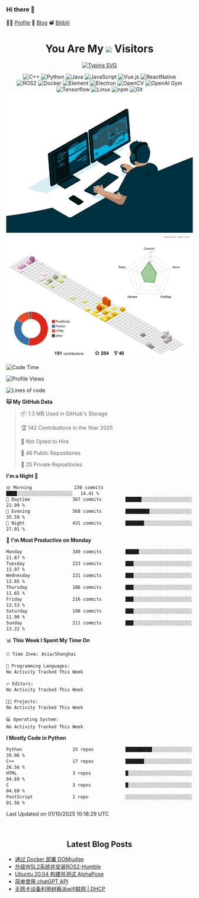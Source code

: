 ### Hi there 👋

👨‍🎓 [Profile](https://fateryu.github.io/) 📓 [Blog](https://fater.top/) 📽️ [Bilibili](https://space.bilibili.com/188667355)

<div align="center">
  <h1>
    You Are My <img src="https://profile-counter.glitch.me/fateryu/count.svg"> Visitors
  </h1>
  <!--<img align="center" src="https://github-readme-stats-git-masterrstaa-rickstaa.vercel.app/api?username=FaterYU&show_icons=true&count_private=true"/>-->

  <a href="https://git.io/typing-svg"><img src="https://readme-typing-svg.demolab.com?font=Fira+Code&pause=500&center=true&vCenter=true&random=false&width=435&lines=Talk+is+cheap.+Show+me+the+code." alt="Typing SVG" /></a>

  <img src="https://img.shields.io/badge/C++-512BD4?style=flat-square&logo=cplusplus&logoColor=ffffff" alt="C++">
  <img src="https://img.shields.io/badge/-Python-37A6AB?style=flat-square&logo=python&logoColor=ffffff" alt="Python">
  <img src="https://img.shields.io/badge/-Java-007396?style=flat-square&logo=java&logoColor=ffffff" alt="Java">
  <img src="https://img.shields.io/badge/JavaScript-F7DF1E?style=flat-square&logo=JavaScript&logoColor=ffffff" alt="JavaScript">
  <img src="https://img.shields.io/badge/-Vue.js-4FC08D?style=flat-square&logo=Vue.js&logoColor=ffffff" alt="Vue.js">
  <img src="https://img.shields.io/badge/ReactNative-813144?style=flat-square&logo=react&logoColor=ffffff" alt="ReactNative">
  </br>
  <img src="https://img.shields.io/badge/-ROS2-8DD6F9?style=flat-square&logo=ros&logoColor=ffffff" alt="ROS2">
  <img src="https://img.shields.io/badge/Docker-2496ED?style=flat-square&logo=docker&logoColor=ffffff" alt="Docker">
  <img src="https://img.shields.io/badge/-Element-02845A?style=flat-square&logo=electron&logoColor=ffffff" alt="Element">
  <img src="https://img.shields.io/badge/-Electron-002D71?style=flat-square&logo=element&logoColor=ffffff" alt="Electron">
  <img src="https://img.shields.io/badge/-OpenCV-361522?style=flat-square&logo=opencv&logoColor=ffffff" alt="OpenCV">
  <img src="https://img.shields.io/badge/-OpenAIGym-91302E?style=flat-square&logo=openaigym&logoColor=ffffff" alt="OpenAI Gym">
  </br>
  <img src="https://img.shields.io/badge/-Tensorflow-204366?style=flat-square&logo=tensorflow&logoColor=ffffff" alt="Tensorflow">
  <img src="https://img.shields.io/badge/-Linux-333333?style=flat-square&logo=linux&logoColor=white" alt="Linux">
  <img src="https://img.shields.io/badge/-NPM-CB3837?style=flat-square&logo=npm&logoColor=white" alt="npm">
  <img src="https://img.shields.io/badge/-Git-f05032?style=flat-square&logo=git&logoColor=white" alt="Git">
  </br>
  <img alt="GIF" src="./code.gif?raw=true" />
  </br>
  <!--<img src="https://github-readme-stats.vercel.app/api/top-langs/?username=fateryu&hide=HTML&langs_count=5">-->
  <img src="./profile-3d-contrib/profile-south-season-animate.svg">
  </br>
</div>

<!--START_SECTION:waka-->
![Code Time](http://img.shields.io/badge/Code%20Time-547%20hrs%2037%20mins-blue)

![Profile Views](http://img.shields.io/badge/Profile%20Views-15-blue)

![Lines of code](https://img.shields.io/badge/From%20Hello%20World%20I%27ve%20Written-13.2%20million%20lines%20of%20code-blue)

**🐱 My GitHub Data** 

> 📦 1.3 MB Used in GitHub's Storage 
 > 
> 🏆 142 Contributions in the Year 2025
 > 
> 🚫 Not Opted to Hire
 > 
> 📜 46 Public Repositories 
 > 
> 🔑 25 Private Repositories 
 > 
**I'm a Night 🦉** 

```text
🌞 Morning                230 commits         ████░░░░░░░░░░░░░░░░░░░░░   14.41 % 
🌆 Daytime                367 commits         ██████░░░░░░░░░░░░░░░░░░░   22.99 % 
🌃 Evening                568 commits         █████████░░░░░░░░░░░░░░░░   35.59 % 
🌙 Night                  431 commits         ███████░░░░░░░░░░░░░░░░░░   27.01 % 
```
📅 **I'm Most Productive on Monday** 

```text
Monday                   349 commits         █████░░░░░░░░░░░░░░░░░░░░   21.87 % 
Tuesday                  223 commits         ███░░░░░░░░░░░░░░░░░░░░░░   13.97 % 
Wednesday                221 commits         ███░░░░░░░░░░░░░░░░░░░░░░   13.85 % 
Thursday                 186 commits         ███░░░░░░░░░░░░░░░░░░░░░░   11.65 % 
Friday                   216 commits         ███░░░░░░░░░░░░░░░░░░░░░░   13.53 % 
Saturday                 190 commits         ███░░░░░░░░░░░░░░░░░░░░░░   11.90 % 
Sunday                   211 commits         ███░░░░░░░░░░░░░░░░░░░░░░   13.22 % 
```


📊 **This Week I Spent My Time On** 

```text
🕑︎ Time Zone: Asia/Shanghai

💬 Programming Languages: 
No Activity Tracked This Week

🔥 Editors: 
No Activity Tracked This Week

🐱‍💻 Projects: 
No Activity Tracked This Week

💻 Operating System: 
No Activity Tracked This Week
```

**I Mostly Code in Python** 

```text
Python                   25 repos            ██████████░░░░░░░░░░░░░░░   39.06 % 
C++                      17 repos            ███████░░░░░░░░░░░░░░░░░░   26.56 % 
HTML                     3 repos             █░░░░░░░░░░░░░░░░░░░░░░░░   04.69 % 
C                        3 repos             █░░░░░░░░░░░░░░░░░░░░░░░░   04.69 % 
PostScript               1 repo              ░░░░░░░░░░░░░░░░░░░░░░░░░   01.56 % 
```




 Last Updated on 01/10/2025 10:18:29 UTC
<!--END_SECTION:waka-->

<div align="center">
  </br>
  <h2>
    Latest Blog Posts
  </h2>
</div>

<!-- BLOGPOSTS:START -->
- [通过 Docker 部署 DOMjudge](https://fater.top/record/domjudge-docker-config/)
- [升级WSL2系统并安装ROS2-Humble](https://fater.top/record/upgrade-wsl-system-install-ros2-humble/)
- [Ubuntu 20.04 构建并测试 AlphaPose](https://fater.top/usage/build-test-alphapose/)
- [简单使用 chatGPT API](https://fater.top/usage/use-chatgpt-api/)
- [无网卡设备利用树莓派wifi联网 | DHCP](https://fater.top/record/raspi-relay-wifi/)
<!-- BLOGPOSTS:END -->
